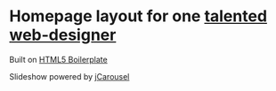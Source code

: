 # Homepage layout for one [talented web-designer](http://onytony.com)

Built on [HTML5 Boilerplate](http://html5boilerplate.com)

Slideshow powered by [jCarousel](https://github.com/jsor/jcarousel)
